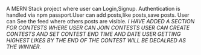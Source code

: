 A MERN Stack project where user can Login,Signup.
Authentication is handled via npm passport.User can add posts,like posts,save posts.
User can See the feed where others posts are visible.
*I HAVE ADDED A SECTION FOR CONTESTS WHERE USER CAN JOIN CONTESTS*
*USER CAN CREATE CONTESTS AND SET CONTEST END TIME AND DATE*
*USER GETTING HIGHEST LIKES BY THE END OF THE CONTEST WILL BE DECALRED AS THE WINNER.*
